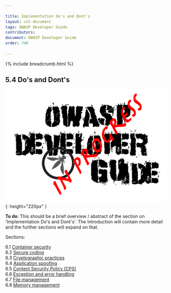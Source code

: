 ```yaml
---

title: Implementation Do's and Dont's
layout: col-document
tags: OWASP Developer Guide
contributors:
document: OWASP Developer Guide
order: 740

---
```


{% include breadcrumb.html %}

## 5.4 Do's and Dont's

![Developer Guide](../../assets/images/dg_wip.png "OWASP Developer Guide"){: height="220px" }

**To do**: This should be a brief overview / abstract of the section on 'Implementation Do's and Dont's'.
The Introduction will contain more detail and the further sections will expand on that.

Sections:

6.1 [Container security](01-container-security.md)  
6.2 [Secure coding](02-secure-coding.md)  
6.3 [Cryptographic practices](03-cryptographic-practices.md)  
6.4 [Application spoofing](04-application-spoofing.md)  
6.5 [Content Security Policy (CPS)](05-content-security-policy.md)  
6.6 [Exception and error handling](06-exception-error-handling.md)  
6.7 [File management](07-file-management.md)  
6.8 [Memory management](08-memory-management.md)
